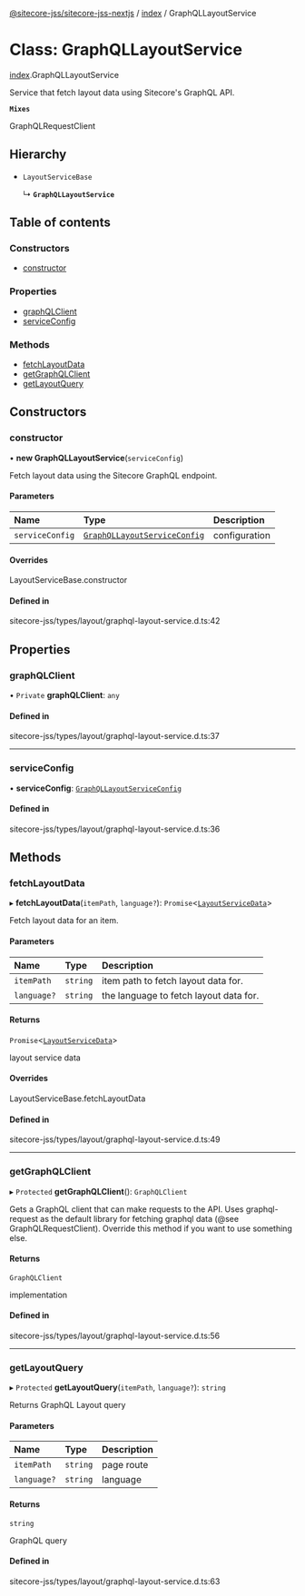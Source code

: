 [@sitecore-jss/sitecore-jss-nextjs](../README.md) / [index](../modules/index.md) / GraphQLLayoutService

# Class: GraphQLLayoutService

[index](../modules/index.md).GraphQLLayoutService

Service that fetch layout data using Sitecore's GraphQL API.

**`Mixes`**

GraphQLRequestClient

## Hierarchy

- `LayoutServiceBase`

  ↳ **`GraphQLLayoutService`**

## Table of contents

### Constructors

- [constructor](index.GraphQLLayoutService.md#constructor)

### Properties

- [graphQLClient](index.GraphQLLayoutService.md#graphqlclient)
- [serviceConfig](index.GraphQLLayoutService.md#serviceconfig)

### Methods

- [fetchLayoutData](index.GraphQLLayoutService.md#fetchlayoutdata)
- [getGraphQLClient](index.GraphQLLayoutService.md#getgraphqlclient)
- [getLayoutQuery](index.GraphQLLayoutService.md#getlayoutquery)

## Constructors

### constructor

• **new GraphQLLayoutService**(`serviceConfig`)

Fetch layout data using the Sitecore GraphQL endpoint.

#### Parameters

| Name | Type | Description |
| :------ | :------ | :------ |
| `serviceConfig` | [`GraphQLLayoutServiceConfig`](../modules/index.md#graphqllayoutserviceconfig) | configuration |

#### Overrides

LayoutServiceBase.constructor

#### Defined in

sitecore-jss/types/layout/graphql-layout-service.d.ts:42

## Properties

### graphQLClient

• `Private` **graphQLClient**: `any`

#### Defined in

sitecore-jss/types/layout/graphql-layout-service.d.ts:37

___

### serviceConfig

• **serviceConfig**: [`GraphQLLayoutServiceConfig`](../modules/index.md#graphqllayoutserviceconfig)

#### Defined in

sitecore-jss/types/layout/graphql-layout-service.d.ts:36

## Methods

### fetchLayoutData

▸ **fetchLayoutData**(`itemPath`, `language?`): `Promise`<[`LayoutServiceData`](../interfaces/index.LayoutServiceData.md)\>

Fetch layout data for an item.

#### Parameters

| Name | Type | Description |
| :------ | :------ | :------ |
| `itemPath` | `string` | item path to fetch layout data for. |
| `language?` | `string` | the language to fetch layout data for. |

#### Returns

`Promise`<[`LayoutServiceData`](../interfaces/index.LayoutServiceData.md)\>

layout service data

#### Overrides

LayoutServiceBase.fetchLayoutData

#### Defined in

sitecore-jss/types/layout/graphql-layout-service.d.ts:49

___

### getGraphQLClient

▸ `Protected` **getGraphQLClient**(): `GraphQLClient`

Gets a GraphQL client that can make requests to the API. Uses graphql-request as the default
library for fetching graphql data (@see GraphQLRequestClient). Override this method if you
want to use something else.

#### Returns

`GraphQLClient`

implementation

#### Defined in

sitecore-jss/types/layout/graphql-layout-service.d.ts:56

___

### getLayoutQuery

▸ `Protected` **getLayoutQuery**(`itemPath`, `language?`): `string`

Returns GraphQL Layout query

#### Parameters

| Name | Type | Description |
| :------ | :------ | :------ |
| `itemPath` | `string` | page route |
| `language?` | `string` | language |

#### Returns

`string`

GraphQL query

#### Defined in

sitecore-jss/types/layout/graphql-layout-service.d.ts:63

